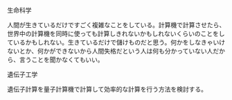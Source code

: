 生命科学

人間が生きているだけですごく複雑なことをしている。計算機で計算させたら、世界中の計算機を同時に使っても計算しきれないかもしれないくらいのことをしているかもしれない。生きているだけで儲けものだと思う。何かをしなきゃいけないとか、何かができないから人間失格だという人は何も分かっていない人だから、言うことを聞かなくてもいい。


遺伝子工学

遺伝子計算を量子計算機で計算して効率的な計算を行う方法を検討する。


